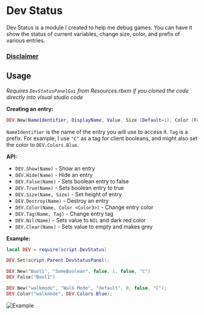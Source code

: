 # Dev Status
Dev Status is a module I created to help me debug games. You can have it show the status of current variables, change size, color, and prefix of various entries.

### [Disclaimer](https://github.com/plasma-node/RandomPublicModules/blob/master/DISCLAIMER.md)

## Usage
*Requires `DevStatusPanelGui` from Resources.rbxm if you cloned the code directly into visual studio code*    


**Creating an entry:**    
```lua
DEV.New(NameIdentifier, DisplayName, Value, Size (Default=1), Color (False = Skip), Tag)
```

``NameIdentifier`` is the name of the entry you will use to access it. 
``Tag`` is a prefix. For example, I use `"C"` as a tag for client booleans, and might also set the color to ``DEV.Colors.Blue``.

**API:**   
+ ``DEV.Show(Name)`` - Show an entry    
+ ``DEV.Hide(Name)`` - Hide an entry     
+ ``DEV.False(Name)`` - Sets boolean entry to false    
+ ``DEV.True(Name)`` - Sets boolean entry to true
+ ``DEV.Size(Name, Size)`` - Set height of entry
+ ``DEV.Destroy(Name)`` - Destroy an entry
+ ``DEV.Color(Name, Color <Color3>)`` - Change entry color
+ ``DEV.Tag(Name, Tag)`` - Change entry tag
+ ``DEV.Nil(Name)`` - Sets value to `NIL` and dark red color
+ ``DEV.Clear(Name)`` - Sets value to empty and makes grey


**Example:**     

```lua
local DEV = require(script.DevStatus)

DEV.Set(script.Parent.DevStatusPanel);

DEV.New("Bool1", "SomeBoolean", false, 1, false, "C")
DEV.False("Bool1")

DEV.New("walkmode", "Walk Mode", "default", 0, false, "C");
DEV.Color("walkmode", DEV.Colors.Blue);
```

![Example](https://gcdnb.pbrd.co/images/fc3WadMmn3HG.png?o=1)

